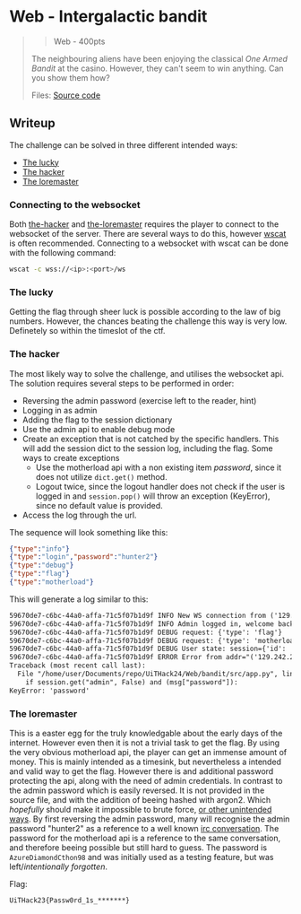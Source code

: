 # Web - Intergalactic bandit

> > Web - 400pts
>
> The neighbouring aliens have been enjoying the classical *One Armed Bandit* at the casino.
> However, they can't seem to win anything. Can you show them how?
>
> Files: [Source code](../src/app.py)

## Writeup

The challenge can be solved in three different intended ways:

- [The lucky](#the-lucky)
- [The hacker](#the-hacker)
- [The loremaster](#the-loremaster)

### Connecting to the websocket

Both [the-hacker](#the-hacker) and [the-loremaster](#the-loremaster) requires the player to connect to the websocket of the server. There are several ways to do this, however [wscat](https://github.com/websockets/wscat) is often recommended. Connecting to a websocket with wscat can be done with the following command:

```bash
wscat -c wss://<ip>:<port>/ws
```

### The lucky

Getting the flag through sheer luck is possible according to the law of big numbers. However, the chances beating the challenge this way is very low. Definetely so within the timeslot of the ctf.

### The hacker

The most likely way to solve the challenge, and utilises the websocket api. The solution requires several steps to be performed in order:

- Reversing the admin password (exercise left to the reader, hint)
- Logging in as admin
- Adding the flag to the session dictionary
- Use the admin api to enable debug mode
- Create an exception that is not catched by the specific handlers. This will add the session dict to the session log, including the flag. Some ways to create exceptions
  - Use the motherload api with a non existing item *password*, since it does not utilize `dict.get()` method.
  - Logout twice, since the logout handler does not check if the user is logged in and `session.pop()` will throw an exception (KeyError), since no default value is provided.
- Access the log through the url.

The sequence will look something like this:

```json
{"type":"info"}
{"type":"login","password":"hunter2"}
{"type":"debug"}
{"type":"flag"}
{"type":"motherload"}
```

This will generate a log similar to this:

```txt
59670de7-c6bc-44a0-affa-71c5f07b1d9f INFO New WS connection from ('129.242.236.89', 44730), assigned session id: 59670de7-c6bc-44a0-affa-71c5f07b1d9f
59670de7-c6bc-44a0-affa-71c5f07b1d9f INFO Admin logged in, welcome back me! addr="('129.242.236.89', 44730)"
59670de7-c6bc-44a0-affa-71c5f07b1d9f DEBUG request: {'type': 'flag'}
59670de7-c6bc-44a0-affa-71c5f07b1d9f DEBUG request: {'type': 'motherload'}
59670de7-c6bc-44a0-affa-71c5f07b1d9f DEBUG User state: session={'id': '59670de7-c6bc-44a0-affa-71c5f07b1d9f', 'addr': "('129.242.236.89', 44730)", 'coins': 200, 'admin': True, 'flag': 'UiTHack24{Passw0rd_1s_*******}'}
59670de7-c6bc-44a0-affa-71c5f07b1d9f ERROR Error from addr="('129.242.236.89', 44730)":
Traceback (most recent call last):
  File "/home/user/Documents/repo/UiTHack24/Web/bandit/src/app.py", line 248, in connect
    if session.get("admin", False) and (msg["password"]):
KeyError: 'password'
```

### The loremaster

This is a easter egg for the truly knowledgable about the early days of the internet. However even then it is not a trivial task to get the flag. By using the very obvious motherload api, the player can get an immense amount of money. This is mainly intended as a timesink, but nevertheless a intended and valid way to get the flag.
However there is and additional password protecting the api, along with the need of admin credentials. In contrast to the admin password which is easily reversed. It is not provided in the source file, and with the addition of beeing hashed with argon2. Which *hopefully* should make it impossible to brute force, [or other unintended ways](https://xkcd.com/538/).
By first reversing the admin password, many will recognise the admin password "hunter2" as a reference to a well known [irc conversation](https://knowyourmeme.com/memes/hunter2).
The password for the motherload api is a reference to the same conversation, and therefore beeing possible but still hard to guess. The password is `AzureDiamondCthon98` and was initially used as a testing feature, but was left/*intentionally forgotten*.

Flag:

```txt
UiTHack23{Passw0rd_1s_*******}
```
